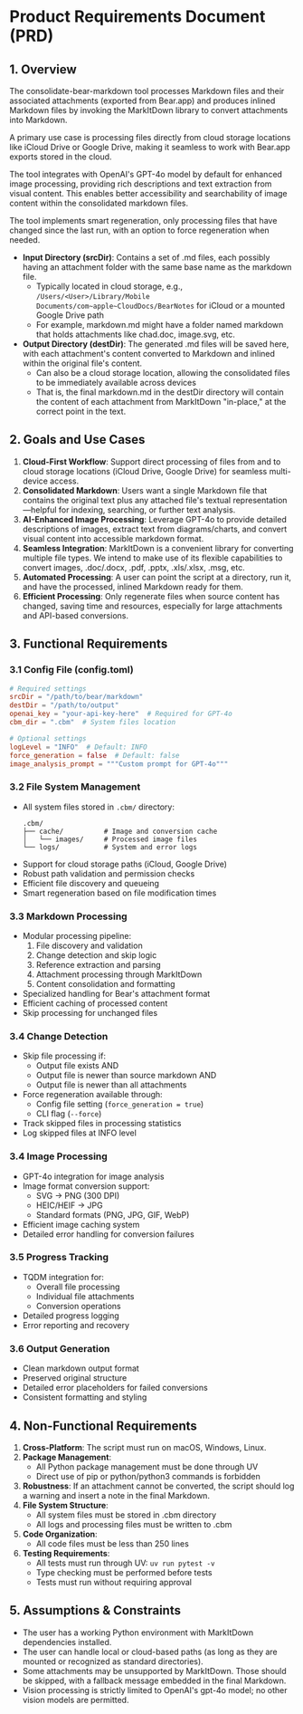 # Product Requirements Document (PRD)

## 1. Overview

The consolidate-bear-markdown tool processes Markdown files and their associated attachments (exported from Bear.app) and produces inlined Markdown files by invoking the MarkItDown library to convert attachments into Markdown.

A primary use case is processing files directly from cloud storage locations like iCloud Drive or Google Drive, making it seamless to work with Bear.app exports stored in the cloud.

The tool integrates with OpenAI's GPT-4o model by default for enhanced image processing, providing rich descriptions and text extraction from visual content. This enables better accessibility and searchability of image content within the consolidated markdown files.

The tool implements smart regeneration, only processing files that have changed since the last run, with an option to force regeneration when needed.

- **Input Directory (srcDir)**: Contains a set of .md files, each possibly having an attachment folder with the same base name as the markdown file.
  - Typically located in cloud storage, e.g., `/Users/<User>/Library/Mobile Documents/com~apple~CloudDocs/BearNotes` for iCloud or a mounted Google Drive path
  - For example, markdown.md might have a folder named markdown that holds attachments like chad.doc, image.svg, etc.
- **Output Directory (destDir)**: The generated .md files will be saved here, with each attachment's content converted to Markdown and inlined within the original file's content.
  - Can also be a cloud storage location, allowing the consolidated files to be immediately available across devices
  - That is, the final markdown.md in the destDir directory will contain the content of each attachment from MarkItDown "in-place," at the correct point in the text.

## 2. Goals and Use Cases

1. **Cloud-First Workflow**: Support direct processing of files from and to cloud storage locations (iCloud Drive, Google Drive) for seamless multi-device access.
2. **Consolidated Markdown**: Users want a single Markdown file that contains the original text plus any attached file's textual representation—helpful for indexing, searching, or further text analysis.
3. **AI-Enhanced Image Processing**: Leverage GPT-4o to provide detailed descriptions of images, extract text from diagrams/charts, and convert visual content into accessible markdown format.
4. **Seamless Integration**: MarkItDown is a convenient library for converting multiple file types. We intend to make use of its flexible capabilities to convert images, .doc/.docx, .pdf, .pptx, .xls/.xlsx, .msg, etc.
5. **Automated Processing**: A user can point the script at a directory, run it, and have the processed, inlined Markdown ready for them.
6. **Efficient Processing**: Only regenerate files when source content has changed, saving time and resources, especially for large attachments and API-based conversions.

## 3. Functional Requirements

### 3.1 Config File (config.toml)
~~~~toml
# Required settings
srcDir = "/path/to/bear/markdown"
destDir = "/path/to/output"
openai_key = "your-api-key-here"  # Required for GPT-4o
cbm_dir = ".cbm"  # System files location

# Optional settings
logLevel = "INFO"  # Default: INFO
force_generation = false  # Default: false
image_analysis_prompt = """Custom prompt for GPT-4o"""
~~~~

### 3.2 File System Management
- All system files stored in `.cbm/` directory:
  ```
  .cbm/
  ├── cache/          # Image and conversion cache
  │   └── images/     # Processed image files
  └── logs/           # System and error logs
  ```
- Support for cloud storage paths (iCloud, Google Drive)
- Robust path validation and permission checks
- Efficient file discovery and queueing
- Smart regeneration based on file modification times

### 3.3 Markdown Processing
- Modular processing pipeline:
  1. File discovery and validation
  2. Change detection and skip logic
  3. Reference extraction and parsing
  4. Attachment processing through MarkItDown
  5. Content consolidation and formatting
- Specialized handling for Bear's attachment format
- Efficient caching of processed content
- Skip processing for unchanged files

### 3.4 Change Detection
- Skip file processing if:
  - Output file exists AND
  - Output file is newer than source markdown AND
  - Output file is newer than all attachments
- Force regeneration available through:
  - Config file setting (`force_generation = true`)
  - CLI flag (`--force`)
- Track skipped files in processing statistics
- Log skipped files at INFO level

### 3.4 Image Processing
- GPT-4o integration for image analysis
- Image format conversion support:
  - SVG → PNG (300 DPI)
  - HEIC/HEIF → JPG
  - Standard formats (PNG, JPG, GIF, WebP)
- Efficient image caching system
- Detailed error handling for conversion failures

### 3.5 Progress Tracking
- TQDM integration for:
  - Overall file processing
  - Individual file attachments
  - Conversion operations
- Detailed progress logging
- Error reporting and recovery

### 3.6 Output Generation
- Clean markdown output format
- Preserved original structure
- Detailed error placeholders for failed conversions
- Consistent formatting and styling

## 4. Non-Functional Requirements

1. **Cross-Platform**: The script must run on macOS, Windows, Linux.
2. **Package Management**:
    - All Python package management must be done through UV
    - Direct use of pip or python/python3 commands is forbidden
3. **Robustness**: If an attachment cannot be converted, the script should log a warning and insert a note in the final Markdown.
4. **File System Structure**:
    - All system files must be stored in .cbm directory
    - All logs and processing files must be written to .cbm
5. **Code Organization**:
    - All code files must be less than 250 lines
6. **Testing Requirements**:
    - All tests must run through UV: `uv run pytest -v`
    - Type checking must be performed before tests
    - Tests must run without requiring approval

## 5. Assumptions & Constraints

- The user has a working Python environment with MarkItDown dependencies installed.
- The user can handle local or cloud-based paths (as long as they are mounted or recognized as standard directories).
- Some attachments may be unsupported by MarkItDown. Those should be skipped, with a fallback message embedded in the final Markdown.
- Vision processing is strictly limited to OpenAI's gpt-4o model; no other vision models are permitted.
